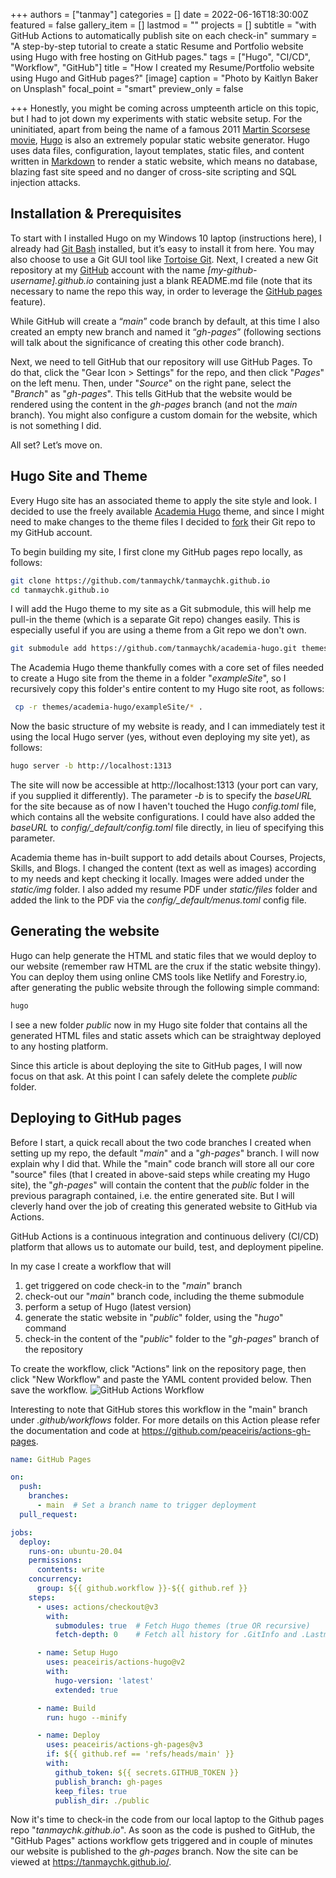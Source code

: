 +++
authors = ["tanmay"]
categories = []
date = 2022-06-16T18:30:00Z
featured = false
gallery_item = []
lastmod = ""
projects = []
subtitle = "with GitHub Actions to automatically publish site on each check-in"
summary = "A step-by-step tutorial to create a static Resume and Portfolio website using Hugo with free hosting on GitHub pages."
tags = ["Hugo", "CI/CD", "Workflow", "GitHub"]
title = "How I created my Resume/Portfolio website using Hugo and GitHub pages?"
[image]
caption = "Photo by Kaitlyn Baker on Unsplash"
focal_point = "smart"
preview_only = false

+++
Honestly, you might be coming across umpteenth article on this topic, but I had to jot down my experiments with static website setup. For the uninitiated, apart from being the name of a famous 2011 [Martin Scorsese movie](https://en.wikipedia.org/wiki/Hugo_(film)), [Hugo](https://gohugo.io/) is also an extremely popular static website generator. Hugo uses data files, configuration, layout templates, static files, and content written in [Markdown](https://en.wikipedia.org/wiki/Markdown "Markdown") to render a static website, which means no database, blazing fast site speed and no danger of cross-site scripting and SQL injection attacks.

## Installation & Prerequisites

To start with I installed Hugo on my Windows 10 laptop (instructions here), I already had [Git Bash](https://git-scm.com/download/win) installed, but it’s easy to install it from here. You may also choose to use a Git GUI tool like [Tortoise Git](https://tortoisegit.org/). Next, I created a new Git repository at my [GitHub](https://github.com/) account with the name _[my-github-username].github.io_ containing just a blank README.md file (note that its necessary to name the repo this way, in order to leverage the [GitHub pages](https://pages.github.com/) feature). 

While GitHub will create a “_main_” code branch by default, at this time I also created an empty new branch and named it “_gh-pages_” (following sections will talk about the significance of creating this other code branch).

Next, we need to tell GitHub that our repository will use GitHub Pages. To do that, click the "Gear Icon > Settings" for the repo, and then click "*Pages*" on the left menu. Then, under "*Source*" on the right pane, select the "*Branch*" as "*gh-pages*". This tells GitHub that the website would be rendered using the content in the *gh-pages* branch (and not the *main* branch). You might also configure a custom domain for the website, which is not something I did.

 All set? Let’s move on.

## Hugo Site and Theme

Every Hugo site has an associated theme to apply the site style and look. I decided to use the freely available [Academia Hugo](https://github.com/themefisher/academia-hugo) theme, and since I might need to make changes to the theme files I decided to [fork](https://github.com/tanmaychk/academia-hugo) their Git repo to my GitHub account.

To begin building my site, I first clone my GitHub pages repo locally, as follows:
```bash
git clone https://github.com/tanmaychk/tanmaychk.github.io
cd tanmaychk.github.io
```
I will add the Hugo theme to my site as a Git submodule, this will help me pull-in the theme (which is a separate Git repo) changes easily. This is especially useful if you are using a theme from a Git repo we don't own.
```bash
git submodule add https://github.com/tanmaychk/academia-hugo.git themes/academia-hugo
```
The Academia Hugo theme thankfully comes with a core set of files needed to create a Hugo site from the theme in a folder "*exampleSite*", so I recursively copy this folder's entire content to my Hugo site root, as follows:
```bash
 cp -r themes/academia-hugo/exampleSite/* . 
```
Now the basic structure of my website is ready, and I can immediately test it using the local Hugo server (yes, without even deploying my site yet), as follows:
```bash
hugo server -b http://localhost:1313
```
The site will now be accessible at http://localhost:1313 (your port can vary, if you supplied it differently). The parameter *-b* is to specify the _baseURL_ for the site because as of now I haven't touched the Hugo _config.toml_ file, which contains all the website configurations. I could have also added the _baseURL_ to *config/_default/config.toml* file directly, in lieu of specifying this parameter.

Academia theme has in-built support to add details about Courses, Projects, Skills, and Blogs. I changed the content (text as well as images) according to my needs and kept checking it locally. Images were added under the _static/img_ folder. I also added my resume PDF under _static/files_ folder and added the link to the PDF via the  *config/_default/menus.toml* config file.

## Generating the website 
Hugo can help generate the HTML and static files that we would deploy to our website (remember raw HTML are the crux if the static website thingy). You can deploy them using online CMS tools like Netlify and Forestry.io, after generating the public website through the following simple command:
```bash
hugo
```
I see a new folder _public_ now in my Hugo site folder that contains all the generated HTML files and static assets which can be straightway deployed to any hosting platform. 

Since this article is about deploying the site to GitHub pages, I will now focus on that ask. At this point I can safely delete the complete _public_ folder. 

## Deploying to GitHub pages
Before I start, a quick recall about the two code branches I created when setting up my repo, the default "*main*" and a "*gh-pages*" branch. I will now explain why I did that. While the "main" code branch will store all our core "source" files (that I created in above-said steps while creating my Hugo site), the "*gh-pages*" will contain the content that the *public* folder in the previous paragraph contained, i.e. the entire generated site. But I will cleverly hand over the job of creating this generated website to GitHub via Actions.

GitHub Actions is a continuous integration and continuous delivery (CI/CD) platform that allows us to automate our build, test, and deployment pipeline. 

In my case I create a workflow that will
 1. get triggered on code check-in to the "*main*" branch
 2. check-out our "*main*" branch code, including the theme submodule
 3. perform a setup of Hugo (latest version)
 4. generate the static website in "*public*" folder, using the "*hugo*" command
 5. check-in the content of the "*public*" folder to the "*gh-pages*" branch of the repository

To create the workflow, click "Actions" link on the repository page, then click "New Workflow" and paste the YAML content provided below. Then save the workflow. 
![GitHub Actions Workflow](test%20url)

Interesting to note that GitHub stores this workflow in the "main" branch under *.github/workflows* folder. For more details on this Action please refer the documentation and code at https://github.com/peaceiris/actions-gh-pages. 

```yaml
name: GitHub Pages

on:
  push:
    branches:
      - main  # Set a branch name to trigger deployment
  pull_request:

jobs:
  deploy:
    runs-on: ubuntu-20.04
    permissions:
      contents: write
    concurrency:
      group: ${{ github.workflow }}-${{ github.ref }}
    steps:
      - uses: actions/checkout@v3
        with:
          submodules: true  # Fetch Hugo themes (true OR recursive)
          fetch-depth: 0    # Fetch all history for .GitInfo and .Lastmod

      - name: Setup Hugo
        uses: peaceiris/actions-hugo@v2
        with:
          hugo-version: 'latest'
          extended: true

      - name: Build
        run: hugo --minify

      - name: Deploy
        uses: peaceiris/actions-gh-pages@v3
        if: ${{ github.ref == 'refs/heads/main' }}
        with:
          github_token: ${{ secrets.GITHUB_TOKEN }}
          publish_branch: gh-pages
          keep_files: true
          publish_dir: ./public
```
Now it's time to check-in the code from our local laptop to the Github pages repo "*tanmaychk.github.io*". As soon as the code is pushed to GitHub, the "GitHub Pages" actions workflow gets triggered and in couple of minutes our website is published to the *gh-pages* branch. Now the site can be viewed at https://tanmaychk.github.io/. 